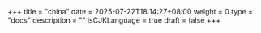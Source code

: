 +++
title = "china"
date = 2025-07-22T18:14:27+08:00
weight = 0
type = "docs"
description = ""
isCJKLanguage = true
draft = false
+++